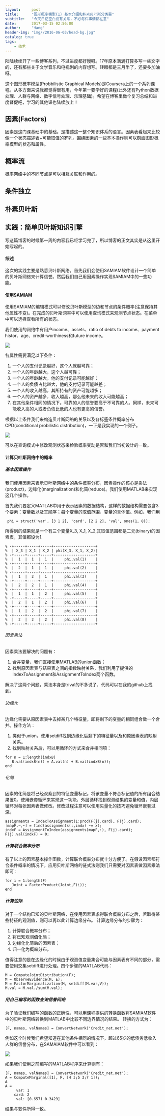 ```yaml
---
layout:     post
title:      "图形概率模型(1) 基本介绍和朴素贝叶斯分类器"
subtitle:   "今天日记空白没有关系，不必每件事情都在意"
date:       2017-03-15 02:56:00
author:     "Hang"
header-img: "img//2016-06-03/head-bg.jpg"
catalog: true
tags:
    - 技术
---
```


陆陆续续开了一些博客系列，不过进度都好慢呀。17年原本满满打算多写一些文字的，还有那些关于文学音乐和电视剧的内容想写。转眼都是三月半了，还要多加油呀。

这个图形概率模型(Probbilistic Graphical Models)是Coursera上的一个系列课程。从多方面来说我都觉得很有用，今年第一要学好的课程(此外还有Python数据处理、人群与网络、数字信号处理、乐理基础)。希望在博客里做个复习总结和进度督促吧，学习的其他课也陆续放上！

## 因素(Factors)

因素是这门课基础中的基础，是描述这一整个知识体系的语言。因素表看起来比较像一个状态描述表+可能取值的罗列。围绕因素的一些基本操作则可以刻画图形概率模型的状态和属性。

## 概率流

概率网络中的不同节点是可以相互关联和作用的。

## 条件独立

## 朴素贝叶斯

## 实践：简单贝叶斯知识引擎

写这篇博客的时候第一周的内容我已经学习完了，所以博客的正文其实是从这里开始写起的。

#### 综述

这次的实践主要是熟悉贝叶斯网络。首先我们会使用SAMIAM软件设计一个简单的贝叶斯网络来计算信誉。然后我们自己用因素操作实现SAMIAM中的一些功能。

#### 使用SAMIAM

使用SAMIAM的编辑模式可以修改贝叶斯模型的边和节点的条件概率(注意保持其他属性不变)。在完成的贝叶斯网率中可以使用查询模式来观测节点状态。在菜单中可以选择查看所有的状态。

我们使用的网络中有用户income、assets、ratio of debts to income、payment histor、age、credit-worthiness和future income。

![](/img/2017-03-15/credit.jpg)

各属性需要满足以下条件：

1. 一个人的支付记录越好，这个人就越可靠；
2. 一个人的年龄越大，这个人越可靠；
3. 一个人的年龄越大，他的支付记录可能越好；
4. 一个人的负债占比越大，他的支付记录可能越差；
5. 一个人的收入越高，其所持有的资产可能越多；
6. 一个人的资产越多，收入越高，那么他未来的收入可能越高；
7. 在其他条件相同的情况下，可靠的人的信誉要高于不可靠的人。同样，未来可能收入高的人或者负债比低的人也有更高的信誉。

根据以上条件我们来构造贝叶斯网络的关系以及各标签条件概率分布CPD(conditional probilistic distribution)，一下是我实现的一个例子。

![](/img/2017-03-15/bn.jpg)

可以在查询模式中修改观测状态来检验概率变动是否和我们当初设计的一致。

#### 计算贝叶斯网络中的概率

##### 基本因素操作

我们使用因素来表示贝叶斯网络中的条件概率分布，因素操作的核心是乘法(product)，边缘化(marginalization)和化简(reduce)。我们使用MATLAB来实现这几个操作。

首先我们要定义MATLAB中用于表示因素的数据结构，这样的数据结构需要包含3个要素：变量数以及其顺序；每个变量的取值范围，变量的具体值。例如，我们用

```
 phi = struct('var', [3 1 2], 'card', [2 2 2], 'val', ones(1, 8));
```

所得到的结果就是一个有三个变量X_3, X_1, X_2,其取值范围都是二元(binary)的因素表，其值都设为1.

```
% -+-----+-----+-----+-------------------+   
%  | X_3 | X_1 | X_2 | phi(X_3, X_1, X_2)|
% -+-----+-----+-----+-------------------+
%  |  1  |  1  |  1  |     phi.val(1)    |
% -+-----+-----+-----+-------------------+
%  |  2  |  1  |  1  |     phi.val(2)    |
% -+-----+-----+-----+-------------------+
%  |  1  |  2  |  1  |     phi.val(3)    |
% -+-----+-----+-----+-------------------+
%  |  2  |  2  |  1  |     phi.val(4)    |
% -+-----+-----+-----+-------------------+
%  |  1  |  1  |  2  |     phi.val(5)    |
% -+-----+-----+-----+-------------------+
%  |  2  |  1  |  2  |     phi.val(6)    |
% -+-----+-----+-----+-------------------+
%  |  1  |  2  |  2  |     phi.val(7)    |
% -+-----+-----+-----+-------------------+
%  |  2  |  2  |  2  |     phi.val(8)    |
% -+-----+-----+-----+-------------------+
```



###### 因素乘法

因素乘法要解决的问题有：

1) 合并变量，我们直接使用MATLAB的union函数；
2) 找到原因素表与结果表之间的指数映射关系，我们利用了提供的IndexToAssignment和AssignmentToIndex两个函数。

解决了这两个问题，乘法本身是trival的不多说了，代码可以在我的github上找到。

###### 边缘化

边缘化需要从原因素表中去掉某几个特征量，即将剩下的变量的相同组合做一个合并。操作方法：

1) 类似于union，使用setdiff找到边缘化后剩下的特征量以及和原因素表的映射关系。
2) 找到映射关系后，可以用循环的方式来合并相同项：
```
for n = 1:length(indxB)
   B.val(indxB(n)) = A.val(n) + B.val(indxB(n));
end
```

###### 化简

因素的化简是将已经观察到的特征变量标记，将该变量不符合标记值的所有组合结果置0。使用嵌套循环来实现这一功能，外层循环找到观测结果的变量和值，内层循环对每张因素表做修改。修改过程注意可以使用矢量化的技巧避免循环嵌套过深。

```
assignments = IndexToAssignment(1:prod(F(j).card), F(j).card);
[mapF,~,~] = find(assignments(:,indx) ~= x);
indxF = AssignmentToIndex(assignments(mapF,:), F(j).card);
F(j).val(indxF) = 0;
```

##### 计算联合概率分布

有了以上的因素基本操作函数，计算联合概率分布就十分方便了。在假设因素都符合条件概率的情况下，应用贝叶斯网络的链式法则我们只需要对因素表做因素乘法即可：

```
for i = 1:length(F)
   Joint = FactorProduct(Joint,F(i)); 
end
```

##### 计算边际

对于一个结构已知的贝叶斯网络，在使用因素表求得联合概率分布之后，若取得某些特征的观测值，则可以再以此计算边缘分布。
计算边缘分布的步骤为：

1) 计算联合概率分布；
2) 将已知观测值化简；
3) 边缘化化简后的因素表；
4) 归一化为概率分布。

值得注意的是在边缘化的时候由于观测值变量集合可能与因素表有不同的部分，需要使用交集setdiff进行处理。四个步骤的MATLAB代码：

```
M = ComputeJointDistribution(F);
M = ObserveEvidence(M, E);
M = FactorMarginalization(M, setdiff(M.var,V));
M.val = M.val./sum(M.val);
```

##### 用自己编写的函数查询信誉网络

为了验证我们编写的函数的正确性，可以用课程提供的转换函数将SAMIAM软件中的贝叶斯网络转换到MATLAB中比较不同边界情况的结果。
转换的方式为：

```
[F, names, valNames] = ConvertNetwork('Credit_net.net');
```

例如这个时候我们希望知道在其他条件相同的情况下，超过65岁的低债务低收入人群的信誉分布，在SAMAIAM软件中可以看到：

![](/img/2017-03-15/example.jpg)

如果我们使用之前编写的MATLAB程序来计算则有：

```
[F, names, valNames] = ConvertNetwork('Credit_net.net');
A = ComputeMarginal([1], F, [4 3;5 3;7 1]);
A
A = 
     var: 1
    card: 2
     val: [0.6571 0.3429]
```

结果与软件所得一致。
